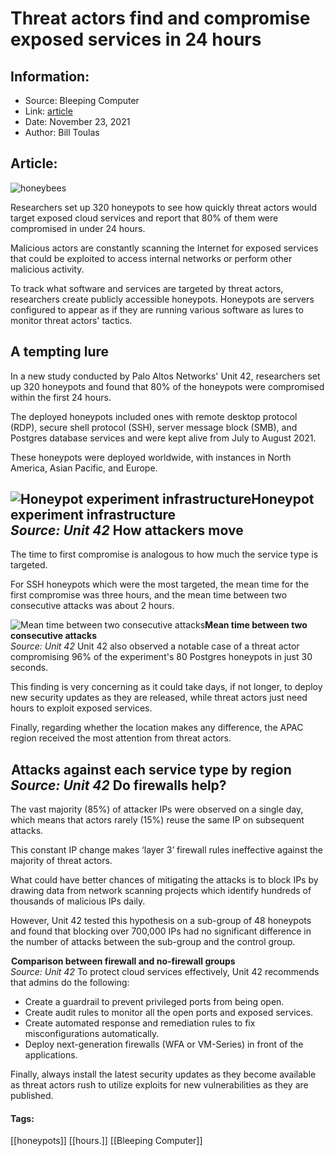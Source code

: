 # Threat actors find and compromise exposed services in 24 hours
### 

## Information:
+ Source: Bleeping Computer
+ Link: [article](https://www.bleepingcomputer.com/news/security/threat-actors-find-and-compromise-exposed-services-in-24-hours/)
+ Date: November 23, 2021
+ Author: Bill Toulas


## Article:
![honeybees](https://www.bleepstatic.com/content/hl-images/2021/11/23/honeybees.jpg?rand=826708893)


Researchers set up 320 honeypots to see how quickly threat actors would target exposed cloud services and report that 80% of them were compromised in under 24 hours.


Malicious actors are constantly scanning the Internet for exposed services that could be exploited to access internal networks or perform other malicious activity.


To track what software and services are targeted by threat actors, researchers create publicly accessible honeypots. Honeypots are servers configured to appear as if they are running various software as lures to monitor threat actors' tactics.


A tempting lure
---------------


In a new study conducted by Palo Altos Networks' Unit 42, researchers set up 320 honeypots and found that 80% of the honeypots were compromised within the first 24 hours.


The deployed honeypots included ones with remote desktop protocol (RDP), secure shell protocol (SSH), server message block (SMB), and Postgres database services and were kept alive from July to August 2021.


These honeypots were deployed worldwide, with instances in North America, Asian Pacific, and Europe.



![Honeypot experiment infrastructure](https://www.bleepstatic.com/images/news/u/1220909/Diagrams/infrastructure.jpg)**Honeypot experiment infrastructure**  
*Source: Unit 42*
How attackers move
------------------


The time to first compromise is analogous to how much the service type is targeted.


For SSH honeypots which were the most targeted, the mean time for the first compromise was three hours, and the mean time between two consecutive attacks was about 2 hours.



![Mean time between two consecutive attacks](https://www.bleepstatic.com/images/news/u/1220909/Security/mean_time.jpg)**Mean time between two consecutive attacks**  
*Source: Unit 42*
Unit 42 also observed a notable case of a threat actor compromising 96% of the experiment's 80 Postgres honeypots in just 30 seconds.


This finding is very concerning as it could take days, if not longer, to deploy new security updates as they are released, while threat actors just need hours to exploit exposed services.


Finally, regarding whether the location makes any difference, the APAC region received the most attention from threat actors.



![Attacks against each service type by region](data:image/gif;base64,R0lGODlhAQABAAAAACH5BAEKAAEALAAAAAABAAEAAAICTAEAOw==)**Attacks against each service type by region**  
*Source: Unit 42*
Do firewalls help?
------------------


The vast majority (85%) of attacker IPs were observed on a single day, which means that actors rarely (15%) reuse the same IP on subsequent attacks.


This constant IP change makes ‘layer 3’ firewall rules ineffective against the majority of threat actors.


What could have better chances of mitigating the attacks is to block IPs by drawing data from network scanning projects which identify hundreds of thousands of malicious IPs daily.


However, Unit 42 tested this hypothesis on a sub-group of 48 honeypots and found that blocking over 700,000 IPs had no significant difference in the number of attacks between the sub-group and the control group.



![Comparison between firewall and no-firewall groups](data:image/gif;base64,R0lGODlhAQABAAAAACH5BAEKAAEALAAAAAABAAEAAAICTAEAOw==)**Comparison between firewall and no-firewall groups**  
*Source: Unit 42*
To protect cloud services effectively, Unit 42 recommends that admins do the following:


* Create a guardrail to prevent privileged ports from being open.
* Create audit rules to monitor all the open ports and exposed services.
* Create automated response and remediation rules to fix misconfigurations automatically.
* Deploy next-generation firewalls (WFA or VM-Series) in front of the applications.


Finally, always install the latest security updates as they become available as threat actors rush to utilize exploits for new vulnerabilities as they are published.




#### Tags:
[[honeypots]] [[hours.]] [[Bleeping Computer]]
